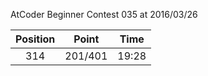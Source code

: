 AtCoder Beginner Contest 035 at 2016/03/26

| Position | Point | Time |
|:---:|:---:|:---:|
| 314 | 201/401 | 19:28 |
